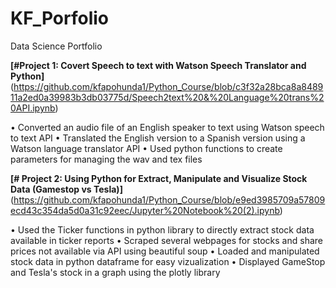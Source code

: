 # KF_Porfolio
Data Science Portfolio

**[#Project 1: Covert Speech to text with Watson Speech Translator and Python]**(https://github.com/kfapohunda1/Python_Course/blob/c3f32a28bca8a848911a2ed0a39983b3db03775d/Speech2text%20&%20Language%20trans%20API.ipynb)

•	Converted an audio file of an English speaker to text using Watson speech to text API
• Translated the English version to a Spanish version using a Watson language translator API
• Used python functions to create parameters for managing the wav and tex files

**[# Project 2: Using Python for Extract, Manipulate and Visualize Stock Data (Gamestop vs Tesla)]**(https://github.com/kfapohunda1/Python_Course/blob/e9ed3985709a57809ecd43c354da5d0a31c92eec/Jupyter%20Notebook%20(2).ipynb)

• Used the Ticker functions in python library to directly extract stock data available in ticker reports
• Scraped several webpages for stocks and share prices not available via API using beautiful soup 
• Loaded and manipulated stock data in python dataframe for easy vizualization
• Displayed GameStop and Tesla's stock in a graph using the plotly library

